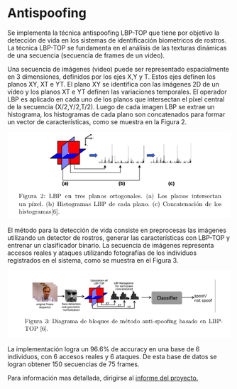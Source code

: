 # Antispoofing

Se implementa la técnica antispoofing LBP-TOP que tiene por objetivo la detección de vida en los sistemas de identificación biometricos de rostros. La técnica LBP-TOP se fundamenta en el análisis de las texturas dinámicas de una secuencia (secuencia de frames de un video). 

Una secuencia de imágenes (video) puede ser representado espacialmente en 3 dimensiones, definidos por los ejes X,Y y T. Estos ejes definen los planos XY, XT e YT. El plano XY se identifica con las imágenes 2D de un vídeo y los planos XT e YT definen las variaciones temporales. El operador LBP es aplicado en cada uno de los planos que intersectan el píxel central de la secuencia (X/2,Y/2,T/2). Luego de cada imagen LBP se extrae un histograma, los histogramas de cada plano son concatenados para formar un vector de características,  como se muestra en la Figura 2. 

![Test Image 1](Selección_112.png)

El método para la detección de vida consiste en preprocesas las imágenes utilizando un detector de rostros, generar las características con LBP-TOP y entrenar un clasificador binario. La secuencia de imágenes representa accesos reales y ataques utilizando fotografías de los individuos registrados en el sistema, como se muestra en el Figura 3.


![Test Image 1](Selección_113.png)

La implementación logra un $96.6\%$ de accuracy en una base de 6 individuos, con 6 accesos reales y 6 ataques. De esta base de datos se logran obtener 150 secuencias de 75 frames. 

Para información mas detallada, dirigirse al [informe del proyecto.](https://drive.google.com/file/d/1EGIgjuwQsSFvuyTm7-TNY19YKG1jnPSj/view?usp=sharing)



